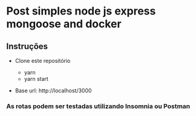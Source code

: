 # Post simples node js express mongoose and docker  

## Instruções

  + Clone este repositório
    - yarn
    - yarn start

  + Base url: http://localhost/3000

  ### As rotas podem ser testadas utilizando Insomnia ou Postman
  